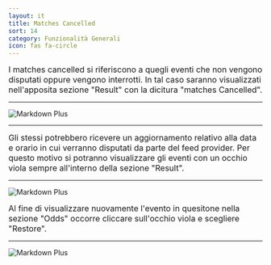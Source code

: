 ```yaml
---
layout: it
title: Matches Cancelled
sort: 14
category: Funzionalità Generali
icon: fas fa-circle
---
```

<p class="message">
    
</p>

<font size="3">I matches cancelled si riferiscono a quegli eventi che non vengono disputati oppure vengono interrotti. In tal caso saranno visualizzati nell'apposita sezione "Result" con la dicitura "matches Cancelled".</font>

---
![Markdown Plus]({{site.baseurl}}/public/images/gestione-quote/matches-cancelled.png)

---

<font size="3">Gli stessi potrebbero ricevere un aggiornamento relativo alla data e orario in cui verranno disputati da parte del feed provider. Per questo motivo si potranno visualizzare gli eventi con un occhio viola sempre all'interno della sezione "Result".</font>

---
![Markdown Plus]({{site.baseurl}}/public/images/gestione-quote/occhiop-viola.png)

<font size="3">Al fine di visualizzare nuovamente l'evento in quesitone nella sezione "Odds" occorre cliccare sull'occhio viola e scegliere "Restore".</font>

---

![Markdown Plus]({{site.baseurl}}/public/images/gestione-quote/occhio-viola-two.png)